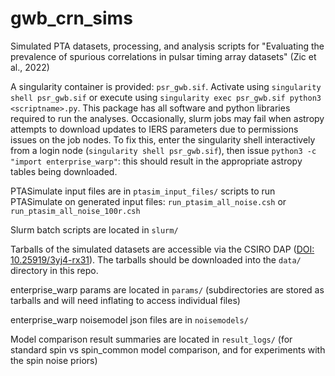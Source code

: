 # gwb_crn_sims

Simulated PTA datasets, processing, and analysis scripts for "Evaluating the prevalence of spurious correlations in pulsar timing array datasets" (Zic et al., 2022)

A singularity container is provided: `psr_gwb.sif`. Activate using `singularity shell psr_gwb.sif` or execute using `singularity exec psr_gwb.sif python3 <scriptname>.py`. This package has all software and python libraries required to run the analyses. Occasionally, slurm jobs may fail when astropy attempts to download updates to IERS parameters due to permissions issues on the job nodes. To fix this, enter the singularity shell interactively from a login node (`singularity shell psr_gwb.sif`), then issue `python3 -c "import enterprise_warp"`: this should result in the appropriate astropy tables being downloaded. 

PTASimulate input files are in `ptasim_input_files/`
scripts to run PTASimulate on generated input files: `run_ptasim_all_noise.csh` or `run_ptasim_all_noise_100r.csh `

Slurm batch scripts are located in `slurm/`

Tarballs of the simulated datasets are accessible via the CSIRO DAP ([DOI: 10.25919/3yj4-rx31](https://doi.org/10.25919/3yj4-rx31)). The tarballs should be downloaded into the `data/` directory in this repo.


enterprise_warp params are located in `params/` (subdirectories are stored as tarballs and will need inflating to access individual files)

enterprise_warp noisemodel json files are in `noisemodels/`

Model comparison result summaries are located in `result_logs/` (for standard spin vs spin_common model comparison, and for experiments with the spin noise priors)